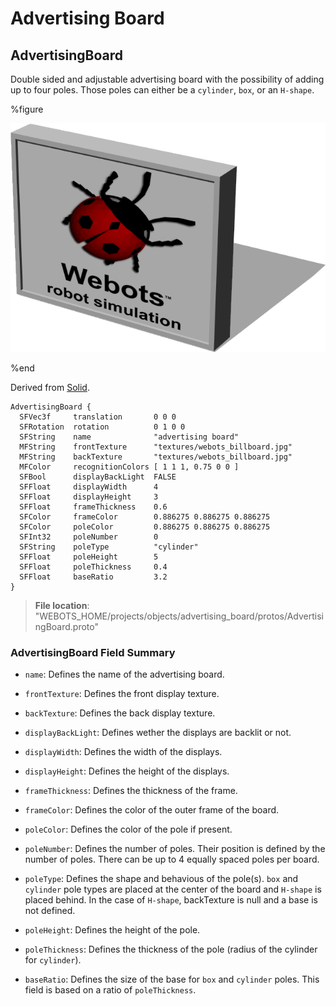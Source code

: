 # Advertising Board

## AdvertisingBoard

Double sided and adjustable advertising board with the possibility of adding up to four poles.
Those poles can either be a `cylinder`, `box`, or an `H-shape`.

%figure

![AdvertisingBoard](images/objects/advertising_board/AdvertisingBoard/model.png)

%end

Derived from [Solid](../reference/solid.md).

```
AdvertisingBoard {
  SFVec3f     translation       0 0 0
  SFRotation  rotation          0 1 0 0
  SFString    name              "advertising board"
  MFString    frontTexture      "textures/webots_billboard.jpg"
  MFString    backTexture       "textures/webots_billboard.jpg"
  MFColor     recognitionColors [ 1 1 1, 0.75 0 0 ]
  SFBool      displayBackLight  FALSE
  SFFloat     displayWidth      4
  SFFloat     displayHeight     3
  SFFloat     frameThickness    0.6
  SFColor     frameColor        0.886275 0.886275 0.886275
  SFColor     poleColor         0.886275 0.886275 0.886275
  SFInt32     poleNumber        0
  SFString    poleType          "cylinder"
  SFFloat     poleHeight        5
  SFFloat     poleThickness     0.4
  SFFloat     baseRatio         3.2
}
```

> **File location**: "WEBOTS\_HOME/projects/objects/advertising_board/protos/AdvertisingBoard.proto"

### AdvertisingBoard Field Summary

- `name`: Defines the name of the advertising board.

- `frontTexture`: Defines the front display texture.

- `backTexture`: Defines the back display texture.

- `displayBackLight`: Defines wether the displays are backlit or not.

- `displayWidth`: Defines the width of the displays.

- `displayHeight`: Defines the height of the displays.

- `frameThickness`: Defines the thickness of the frame.

- `frameColor`: Defines the color of the outer frame of the board.

- `poleColor`: Defines the color of the pole if present.

- `poleNumber`: Defines the number of poles. Their position is defined by the number of poles. There can be up to 4 equally spaced poles per board.

- `poleType`: Defines the shape and behavious of the pole(s). `box` and `cylinder` pole types are placed at the center of the board and `H-shape` is placed behind. In the case of `H-shape`, backTexture is null and a base is not defined.

- `poleHeight`: Defines the height of the pole.

- `poleThickness`: Defines the thickness of the pole (radius of the cylinder for `cylinder`).

- `baseRatio`: Defines the size of the base for `box` and `cylinder` poles. This field is based on a ratio of `poleThickness`.

